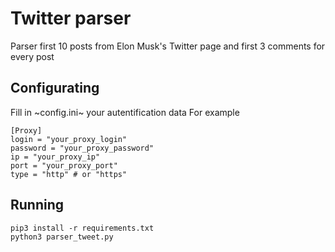 # Twitter parser 

Parser first 10 posts from Elon Musk's Twitter page and first 3 comments for every post

## Configurating 

Fill in ~config.ini~ your autentification data
For example 
``` 
[Proxy]
login = "your_proxy_login"
password = "your_proxy_password"
ip = "your_proxy_ip"
port = "your_proxy_port"
type = "http" # or "https"
```

## Running 

```
pip3 install -r requirements.txt
python3 parser_tweet.py
```
